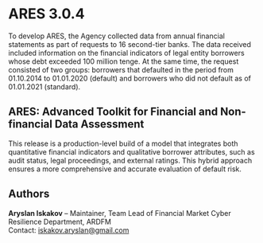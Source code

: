 # ARES 3.0.4

To develop ARES, the Agency collected data from annual financial statements as part of requests to 16 second-tier banks. The data received included information on the financial indicators of legal entity borrowers whose debt exceeded 100 million tenge. At the same time, the request consisted of two groups: borrowers that defaulted in the period from 01.10.2014 to 01.01.2020 (default) and borrowers who did not default as of 01.01.2021 (standard).

## ARES: Advanced Toolkit for Financial and Non-financial Data Assessment

This release is a production-level build of a model that integrates both quantitative financial indicators and qualitative borrower attributes, such as audit status, legal proceedings, and external ratings. This hybrid approach ensures a more comprehensive and accurate evaluation of default risk.

## Authors

**Aryslan Iskakov** – Maintainer, Team Lead of Financial Market Cyber Resilience Department, ARDFM  
Contact: iskakov.aryslan@gmail.com